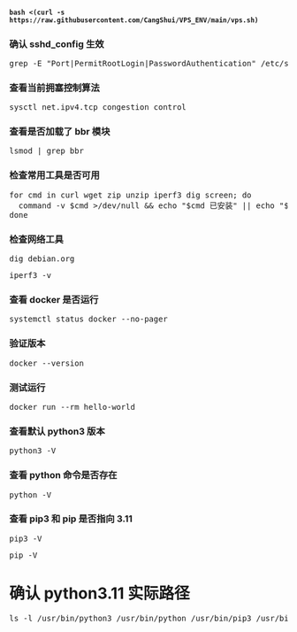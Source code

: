 <h4><code>bash <(curl -s https://raw.githubusercontent.com/CangShui/VPS_ENV/main/vps.sh)
</code></h4>



<h3>确认 sshd_config 生效</h3>
<pre>grep -E "Port|PermitRootLogin|PasswordAuthentication" /etc/ssh/sshd_config</pre>

<h3>查看当前拥塞控制算法</h3>
<pre>sysctl net.ipv4.tcp_congestion_control</pre>

<h3>查看是否加载了 bbr 模块</h3>
<pre>lsmod | grep bbr</pre>

<h3>检查常用工具是否可用</h3>
<pre>for cmd in curl wget zip unzip iperf3 dig screen; do
  command -v $cmd >/dev/null && echo "$cmd 已安装" || echo "$cmd 缺失"
done</pre>

<h3>检查网络工具</h3>
<pre>dig debian.org</pre>
<pre>iperf3 -v</pre>


<h3>查看 docker 是否运行</h3>
<pre>systemctl status docker --no-pager</pre>

<h3>验证版本</h3>
<pre>docker --version</pre>

<h3>测试运行</h3>
<pre>docker run --rm hello-world</pre>

<h3>查看默认 python3 版本</h3>
<pre>python3 -V</pre>

<h3>查看 python 命令是否存在</h3>
<pre>python -V</pre>

<h3>查看 pip3 和 pip 是否指向 3.11</h3>
<pre>pip3 -V</pre>
<pre>pip -V</pre>

# 确认 python3.11 实际路径
<pre>ls -l /usr/bin/python3 /usr/bin/python /usr/bin/pip3 /usr/bin/pip</pre>
